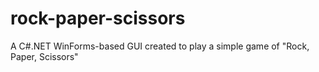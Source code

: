 # rock-paper-scissors
A C#.NET WinForms-based GUI created to play a simple game of "Rock, Paper, Scissors" 
